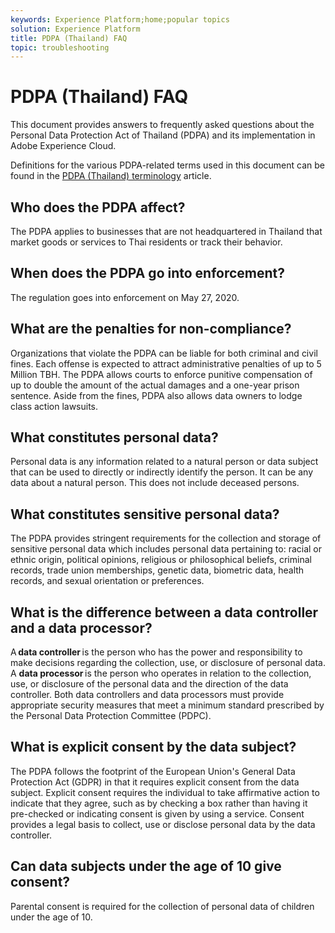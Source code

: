 ```yaml
---
keywords: Experience Platform;home;popular topics
solution: Experience Platform
title: PDPA (Thailand) FAQ
topic: troubleshooting
---
```


# PDPA (Thailand) FAQ

This document provides answers to frequently asked questions about the Personal Data Protection Act of Thailand (PDPA) and its implementation in Adobe Experience Cloud.

Definitions for the various PDPA-related terms used in this document can be found in the [PDPA (Thailand) terminology](./terminology.md) article.

## Who does the PDPA affect?

The PDPA applies to businesses that are not headquartered in Thailand that market goods or services to Thai residents or track their behavior.

## When does the PDPA go into enforcement?

The regulation goes into enforcement on May 27, 2020.

## What are the penalties for non-compliance?

Organizations that violate the PDPA can be liable for both criminal and civil fines. Each offense is expected to attract administrative penalties of up to 5 Million TBH. The PDPA allows courts to enforce punitive compensation of up to double the amount of the actual damages and a one-year prison sentence. Aside from the fines, PDPA also allows data owners to lodge class action lawsuits.

## What constitutes personal data?

Personal data is any information related to a natural person or data subject that can be used to directly or indirectly identify the person. It can be any data about a natural person. This does not include deceased persons. 

## What constitutes sensitive personal data?

The PDPA provides stringent requirements for the collection and storage of sensitive personal data which includes personal data pertaining to: racial or ethnic origin, political opinions, religious or philosophical beliefs, criminal records, trade union memberships, genetic data, biometric data, health records, and sexual orientation or preferences. 

## What is the difference between a data controller and a data processor?

A **data controller** is the person who has the power and responsibility to make decisions regarding the collection, use, or disclosure of personal data. A **data processor** is the person who operates in relation to the collection, use, or disclosure of the personal data and the direction of the data controller. Both data controllers and data processors must provide appropriate security measures that meet a minimum standard prescribed by the Personal Data Protection Committee (PDPC).

## What is explicit consent by the data subject?  

The PDPA follows the footprint of the European Union's General Data Protection Act (GDPR) in that it requires explicit consent from the data subject. Explicit consent requires the individual to take affirmative action to indicate that they agree, such as by checking a box rather than having it pre-checked or indicating consent is given by using a service.  Consent provides a legal basis to collect, use or disclose personal data by the data controller.   

## Can data subjects under the age of 10 give consent? 

Parental consent is required for the collection of personal data of children under the age of 10.  